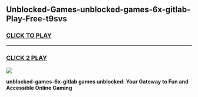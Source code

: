 
## Unblocked-Games-unblocked-games-6x-gitlab-Play-Free-t9svs
<h3>
<a href="https://premium76.site?title=unblocked-games-6x-gitlab&ref=22A">CLICK TO PLAY</a></h3>
<hr>

<h3>
<a href="https://premium76.site?title=unblocked-games-6x-gitlab&ref=22A">CLICK 2 PLAY</a>
  
</h3>

<a href="https://premium76.site?title=unblocked-games-6x-gitlab&ref=22A"><img src="https://clearcache.store/games.png"></a>


**unblocked-games-6x-gitlab games unblocked: Your Gateway to Fun and Accessible Online Gaming**

